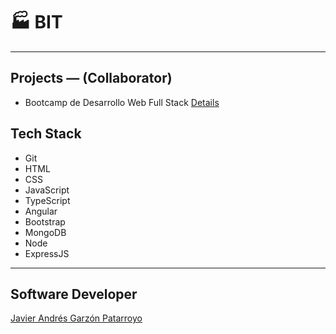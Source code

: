 # :factory: BIT
---
## Projects ― (Collaborator)
- Bootcamp de Desarrollo Web Full Stack [Details](bit_plan_01.md)
## Tech Stack
- Git
- HTML
- CSS
- JavaScript
- TypeScript
- Angular
- Bootstrap
- MongoDB
- Node
- ExpressJS
---
## Software Developer
[Javier Andrés Garzón Patarroyo](https://javierandresgp.com)
